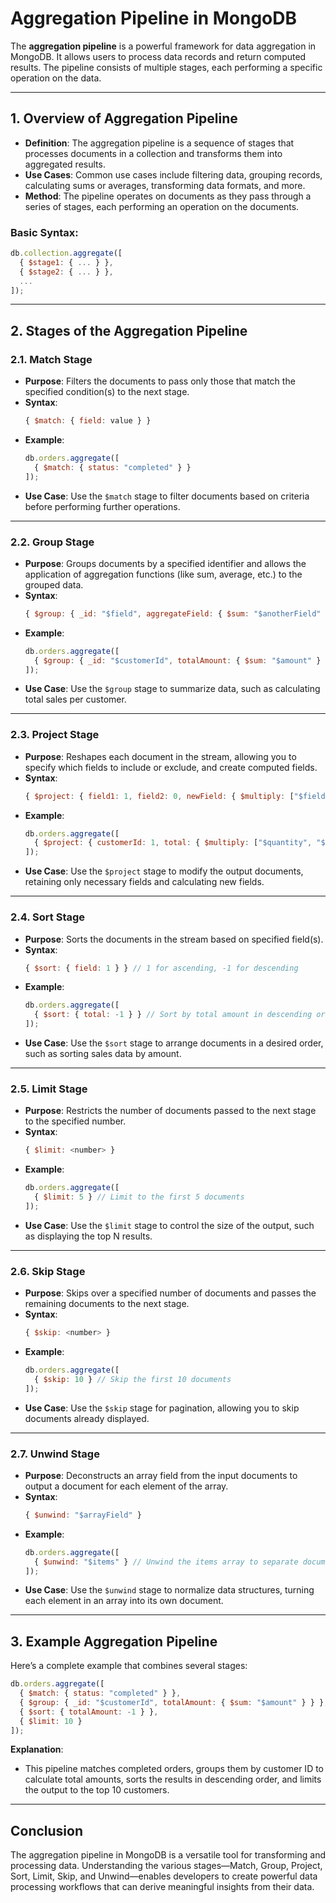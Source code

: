 # **Aggregation Pipeline in MongoDB**

The **aggregation pipeline** is a powerful framework for data aggregation in MongoDB. It allows users to process data records and return computed results. The pipeline consists of multiple stages, each performing a specific operation on the data.

---

## **1. Overview of Aggregation Pipeline**

- **Definition**: The aggregation pipeline is a sequence of stages that processes documents in a collection and transforms them into aggregated results.
- **Use Cases**: Common use cases include filtering data, grouping records, calculating sums or averages, transforming data formats, and more.
- **Method**: The pipeline operates on documents as they pass through a series of stages, each performing an operation on the documents.

### **Basic Syntax**:
```javascript
db.collection.aggregate([
  { $stage1: { ... } },
  { $stage2: { ... } },
  ...
]);
```

---

## **2. Stages of the Aggregation Pipeline**

### **2.1. Match Stage**
- **Purpose**: Filters the documents to pass only those that match the specified condition(s) to the next stage.
- **Syntax**:
  ```javascript
  { $match: { field: value } }
  ```
- **Example**:
  ```javascript
  db.orders.aggregate([
    { $match: { status: "completed" } }
  ]);
  ```
- **Use Case**: Use the `$match` stage to filter documents based on criteria before performing further operations.

---

### **2.2. Group Stage**
- **Purpose**: Groups documents by a specified identifier and allows the application of aggregation functions (like sum, average, etc.) to the grouped data.
- **Syntax**:
  ```javascript
  { $group: { _id: "$field", aggregateField: { $sum: "$anotherField" } } }
  ```
- **Example**:
  ```javascript
  db.orders.aggregate([
    { $group: { _id: "$customerId", totalAmount: { $sum: "$amount" } } }
  ]);
  ```
- **Use Case**: Use the `$group` stage to summarize data, such as calculating total sales per customer.

---

### **2.3. Project Stage**
- **Purpose**: Reshapes each document in the stream, allowing you to specify which fields to include or exclude, and create computed fields.
- **Syntax**:
  ```javascript
  { $project: { field1: 1, field2: 0, newField: { $multiply: ["$fieldA", "$fieldB"] } } }
  ```
- **Example**:
  ```javascript
  db.orders.aggregate([
    { $project: { customerId: 1, total: { $multiply: ["$quantity", "$price"] } } }
  ]);
  ```
- **Use Case**: Use the `$project` stage to modify the output documents, retaining only necessary fields and calculating new fields.

---

### **2.4. Sort Stage**
- **Purpose**: Sorts the documents in the stream based on specified field(s).
- **Syntax**:
  ```javascript
  { $sort: { field: 1 } } // 1 for ascending, -1 for descending
  ```
- **Example**:
  ```javascript
  db.orders.aggregate([
    { $sort: { total: -1 } } // Sort by total amount in descending order
  ]);
  ```
- **Use Case**: Use the `$sort` stage to arrange documents in a desired order, such as sorting sales data by amount.

---

### **2.5. Limit Stage**
- **Purpose**: Restricts the number of documents passed to the next stage to the specified number.
- **Syntax**:
  ```javascript
  { $limit: <number> }
  ```
- **Example**:
  ```javascript
  db.orders.aggregate([
    { $limit: 5 } // Limit to the first 5 documents
  ]);
  ```
- **Use Case**: Use the `$limit` stage to control the size of the output, such as displaying the top N results.

---

### **2.6. Skip Stage**
- **Purpose**: Skips over a specified number of documents and passes the remaining documents to the next stage.
- **Syntax**:
  ```javascript
  { $skip: <number> }
  ```
- **Example**:
  ```javascript
  db.orders.aggregate([
    { $skip: 10 } // Skip the first 10 documents
  ]);
  ```
- **Use Case**: Use the `$skip` stage for pagination, allowing you to skip documents already displayed.

---

### **2.7. Unwind Stage**
- **Purpose**: Deconstructs an array field from the input documents to output a document for each element of the array.
- **Syntax**:
  ```javascript
  { $unwind: "$arrayField" }
  ```
- **Example**:
  ```javascript
  db.orders.aggregate([
    { $unwind: "$items" } // Unwind the items array to separate documents
  ]);
  ```
- **Use Case**: Use the `$unwind` stage to normalize data structures, turning each element in an array into its own document.

---

## **3. Example Aggregation Pipeline**

Here’s a complete example that combines several stages:
```javascript
db.orders.aggregate([
  { $match: { status: "completed" } },
  { $group: { _id: "$customerId", totalAmount: { $sum: "$amount" } } },
  { $sort: { totalAmount: -1 } },
  { $limit: 10 }
]);
```
**Explanation**: 
- This pipeline matches completed orders, groups them by customer ID to calculate total amounts, sorts the results in descending order, and limits the output to the top 10 customers.

---

## **Conclusion**

The aggregation pipeline in MongoDB is a versatile tool for transforming and processing data. Understanding the various stages—Match, Group, Project, Sort, Limit, Skip, and Unwind—enables developers to create powerful data processing workflows that can derive meaningful insights from their data. 
